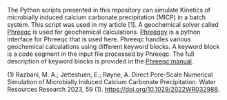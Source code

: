 
The Python scripts presented in this repository can simulate Kinetics
of microbially induced calcium carbonate precipitation (MICP) in a
batch system. This script was used in my article [1]. A geochemical
solver called [Phreeqc](https://www.usgs.gov/software/phreeqc-version-3) is used for geochemical calculations. [Phreeqpy](https://www.phreeqpy.com/)
is a python interface for Phreeqc that is used here. Phreeqc handles
various geochemical calculations using different keyword blocks. A
keyword block is a code segment in the input file processed by
Phreeqc. The full description of keyword blocks is provided in the
[Phreeqc manual](https://pubs.usgs.gov/tm/06/a43/).

(1) Razbani, M. A.; Jettestuen, E.; Røyne, A. Direct Pore-Scale
Numerical Simulation of Microbially Induced Calcium Carbonate
Precipitation. Water Resources Research 2023, 59
(1). <https://doi.org/10.1029/2022WR032988>.
